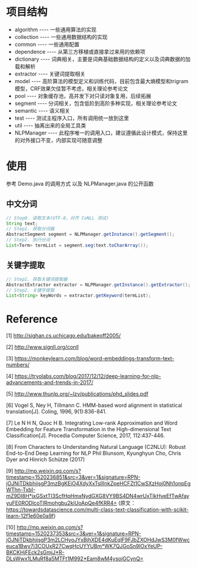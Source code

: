 # 项目结构
* algorithm ---- 一些通用算法的实现
* collection ---- 一些通用数据结构的实现
* common ---- 一些通用配置
* dependence ---- 从第三方移植或直接拿过来用的依赖项
* dictionary ---- 词典相关，主要是词典基础数据结构的定义以及词典数据的加载和解析
* extractor ---- 关键词提取相关
* model ---- 高阶算法的模型定义和训练代码，目前包含最大熵模型和trigram模型，CRF效果欠佳暂不考虑，相关理论参考论文
* pool ---- 对象缓存池，高并发下对只读对象复用，后续拓展
* segment ---- 分词相关，包含低阶到高阶多种实现，相关理论参考论文
* semantic ---- 语义相关
* test ---- 测试主程序入口，所有调用统一放到这里
* util ---- 抽离出来的全局工具类
* NLPManager ---- 此程序唯一的调用入口，建议遵循此设计模式，保持这里的对外接口不变，内部实现可随意调整

# 使用
参考 Demo.java 的调用方式 以及 NLPManager.java 的公开函数

## 中文分词
```java
// Step0. 读取文本(UTF-8，对齐 CoNLL 测试)
String text;
// Step1. 获取分词器
AbstractSegment segment = NLPManager.getInstance().getSegment();
// Step2. 执行分词
List<Term> termList = segment.seg(text.toCharArray());
```
## 关键字提取
```java
// Step1. 获取关键词提取器
AbstractExtractor extractor = NLPManager.getInstance().getExtractor();
// Step2. 关键字提取
List<String> keyWords = extractor.getKeyword(termList);
```

# Reference
[1] http://sighan.cs.uchicago.edu/bakeoff2005/

[2] http://www.signll.org/conll

[3] https://monkeylearn.com/blog/word-embeddings-transform-text-numbers/

[4] https://tryolabs.com/blog/2017/12/12/deep-learning-for-nlp-advancements-and-trends-in-2017/

[5] http://www.thunlp.org/~lzy/publications/phd_slides.pdf

[6] Vogel S, Ney H, Tillmann C. HMM-based word alignment in statistical translation[J]. Coling, 1996, 9(1):836-841.

[7] Le N H N, Quoc H B. Integrating Low-rank Approximation and Word Embedding for Feature Transformation in the High-dimensional Text Classification[J]. Procedia Computer Science, 2017, 112:437-446.

[8] From Characters to Understanding Natural Language (C2NLU): Robust End-to-End Deep Learning for NLP Phil Blunsom, Kyunghyun Cho, Chris Dyer and Hinrich Schütze (2017)

[9] http://mp.weixin.qq.com/s?timestamp=1520236851&src=3&ver=1&signature=RPN-jOJNiTDkbhijsgP3mzBgKEiO4XdyXxTslIInkZpeHCFZt1CwSXzHoj0Nh1onpEgWThn-TxbI-mZ9DI8H*jxGSxtTI3ScfHpHmxNydGXG8VY9BS4DN4wrUxTIkHyeEfTwAfayyuFE0RODlcoTIRmohgbu2kiUoApQe4fKRR4=
(原文：https://towardsdatascience.com/multi-class-text-classification-with-scikit-learn-12f1e60e0a9f)

[10] http://mp.weixin.qq.com/s?timestamp=1520237353&src=3&ver=1&signature=RPN-jOJNiTDkbhijsgP3m2LCHyoJYxBjhXDE4dKuEqlF9FJbZXOHdJwS3M0fWwceuca1Bwy7i3COUxR27CwqHcUYYUBm*WK7QJGoSn9lOxYeUP-BKCKHjFEck2sGmjJ*R-DLsWwx1LMuRf8a5MTFt1M992*Eam8wM4ysoiGCynQ=